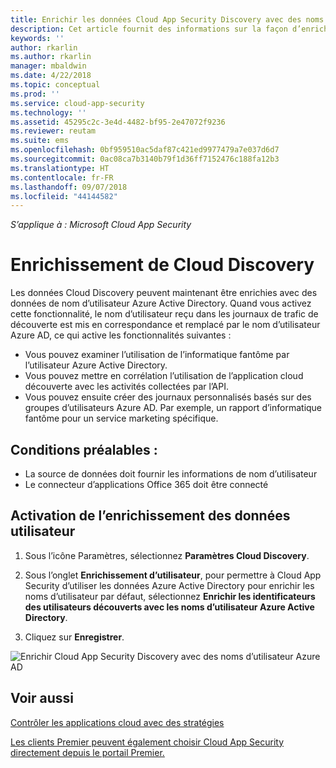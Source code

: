 ```yaml
---
title: Enrichir les données Cloud App Security Discovery avec des noms d’utilisateur Azure AD | Microsoft Docs
description: Cet article fournit des informations sur la façon d’enrichir les données Cloud App Security Discovery avec des noms d’utilisateur Azure AD.
keywords: ''
author: rkarlin
ms.author: rkarlin
manager: mbaldwin
ms.date: 4/22/2018
ms.topic: conceptual
ms.prod: ''
ms.service: cloud-app-security
ms.technology: ''
ms.assetid: 45295c2c-3e4d-4482-bf95-2e47072f9236
ms.reviewer: reutam
ms.suite: ems
ms.openlocfilehash: 0bf959510ac5daf87c421ed9977479a7e037d6d7
ms.sourcegitcommit: 0ac08ca7b3140b79f1d36ff7152476c188fa12b3
ms.translationtype: HT
ms.contentlocale: fr-FR
ms.lasthandoff: 09/07/2018
ms.locfileid: "44144582"
---
```

*S’applique à : Microsoft Cloud App Security*


# <a name="cloud-discovery-enrichment"></a>Enrichissement de Cloud Discovery

Les données Cloud Discovery peuvent maintenant être enrichies avec des données de nom d’utilisateur Azure Active Directory. Quand vous activez cette fonctionnalité, le nom d’utilisateur reçu dans les journaux de trafic de découverte est mis en correspondance et remplacé par le nom d’utilisateur Azure AD, ce qui active les fonctionnalités suivantes :
-   Vous pouvez examiner l’utilisation de l’informatique fantôme par l’utilisateur Azure Active Directory.
-   Vous pouvez mettre en corrélation l’utilisation de l’application cloud découverte avec les activités collectées par l’API.
-   Vous pouvez ensuite créer des journaux personnalisés basés sur des groupes d’utilisateurs Azure AD. Par exemple, un rapport d’informatique fantôme pour un service marketing spécifique.


## <a name="prerequisites"></a>Conditions préalables :
- La source de données doit fournir les informations de nom d’utilisateur
- Le connecteur d’applications Office 365 doit être connecté

## <a name="enabling-user-data-enrichment"></a>Activation de l’enrichissement des données utilisateur 
    
1. Sous l’icône Paramètres, sélectionnez **Paramètres Cloud Discovery**.
     
2. Sous l’onglet **Enrichissement d’utilisateur**, pour permettre à Cloud App Security d’utiliser les données Azure Active Directory pour enrichir les noms d’utilisateur par défaut, sélectionnez **Enrichir les identificateurs des utilisateurs découverts avec les noms d’utilisateur Azure Active Directory**.

3. Cliquez sur **Enregistrer**.
 
![Enrichir Cloud App Security Discovery avec des noms d’utilisateur Azure AD](./media/discovery-enrichment.png)
  

  
      
## <a name="see-also"></a>Voir aussi  
[Contrôler les applications cloud avec des stratégies](control-cloud-apps-with-policies.md)   

[Les clients Premier peuvent également choisir Cloud App Security directement depuis le portail Premier.](https://premier.microsoft.com/)  
    
      
  